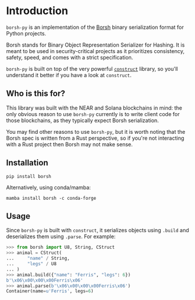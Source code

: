 # Introduction

`borsh-py` is an implementation of the [Borsh](https://borsh.io/) binary serialization format for Python projects.

Borsh stands for Binary Object Representation Serializer for Hashing. It is meant to be used in security-critical projects as it prioritizes consistency, safety, speed, and comes with a strict specification.

`borsh-py` is built on top of the very powerful [`construct`](https://construct.readthedocs.io/en/latest/) library, so you'll understand it better if you have a look at `construct`.

## Who is this for?

This library was built with the NEAR and Solana blockchains in mind: the only obvious reason to use `borsh-py` currently is to write client code for those blockchains, as they typically expect Borsh serialization.

You may find other reasons to use `borsh-py`, but it is worth noting that the Borsh spec is written from a Rust perspective, so if you're not interacting with a Rust project then Borsh may not make sense.

## Installation

`pip install borsh`

Alternatively, using conda/mamba:

`mamba install borsh -c conda-forge`

## Usage

Since `borsh-py` is built with `construct`, it serializes objects using `.build` and deserializes them using `.parse`. For example:

```python
>>> from borsh import U8, String, CStruct
>>> animal = CStruct(
...     "name" / String,
...     "legs" / U8
... )
>>> animal.build({"name": "Ferris", "legs": 6})
b'\x06\x00\x00\x00Ferris\x06'
>>> animal.parse(b'\x06\x00\x00\x00Ferris\x06')
Container(name=u'Ferris', legs=6)

```
